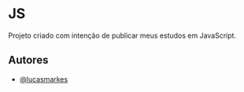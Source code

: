
# JS

Projeto criado com intenção de publicar meus estudos em JavaScript.


## Autores

- [@lucasmarkes](https://www.github.com/lucasmarkes)

